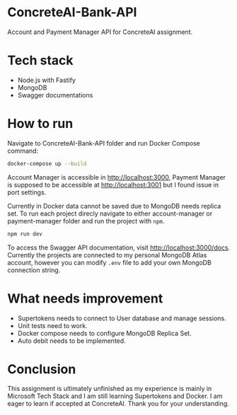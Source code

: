 # ConcreteAI-Bank-API

Account and Payment Manager API for ConcreteAI assignment.

# Tech stack

- Node.js with Fastify
- MongoDB
- Swagger documentations

# How to run

Navigate to ConcreteAI-Bank-API folder and run Docker Compose command:

```bash
docker-compose up --build
```

Account Manager is accessible in [http://localhost:3000](http://localhost:3000), Payment Manager is supposed to be accessible at [http://localhost:3001](http://localhost:3001) but I found issue in port settings.

Currently in Docker data cannot be saved due to MongoDB needs replica set. To run each project direcly navigate to either account-manager or payment-manager folder and run the project with `npm`.

```bash
npm run dev
```

To access the Swagger API documentation, visit [http://localhost:3000/docs](http://localhost:3000/docs). Currently the projects are connected to my personal MongoDB Atlas account, however you can modify `.env` file to add your own MongoDB connection string.

# What needs improvement

- Supertokens needs to connect to User database and manage sessions.
- Unit tests need to work.
- Docker compose needs to configure MongoDB Replica Set.
- Auto debit needs to be implemented.

# Conclusion

This assignment is ultimately unfinished as my experience is mainly in Microsoft Tech Stack and I am still learning Supertokens and Docker. I am eager to learn if accepted at ConcreteAI. Thank you for your understanding.
